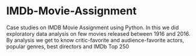 # IMDb-Movie-Assignment
Case studies on IMDB Movie Assignment using Python. In this we did exploratory data analysis on few movies released between 1916 and 2016. By analysis we get to know critic-favorite and audience-favorite actors, popular genres, best directors and IMDb Top 250
